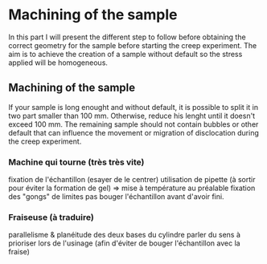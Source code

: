 # Machining of the sample
In this part I will present the different step to follow before obtaining the correct geometry for the sample before starting the creep experiment. The aim is to achieve the creation of a sample without default so the stress applied will be homogeneous.

## Machining of the sample

If your sample is long enought and without default, it is possible to split it in two part smaller than 100 mm. Otherwise, reduce his lenght until it doesn't exceed 100 mm. The remaining sample should not contain bubbles or other default that can influence the movement or migration of disclocation during the creep experiment. 

### Machine qui tourne (très très vite)

fixation de l'échantillon (esayer de le centrer)
utilisation de pipette (à sortir pour éviter la formation de gel) => mise à température au préalable
fixation des "gongs" de limites
pas bouger l'échantillon avant d'avoir fini.




### Fraiseuse (à traduire)

parallelisme & planéitude des deux bases du cylindre
parler du sens à prioriser lors de l'usinage (afin d'éviter de bouger l'échantillon avec la fraise)


